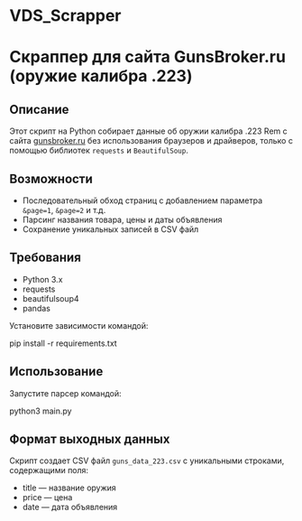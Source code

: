 # VDS_Scrapper
# Скраппер для сайта GunsBroker.ru (оружие калибра .223)

## Описание


Этот скрипт на Python собирает данные об оружии калибра .223 Rem с сайта [gunsbroker.ru](https://gunsbroker.ru) без использования браузеров и драйверов, только с помощью библиотек `requests` и `BeautifulSoup`.

## Возможности

- Последовательный обход страниц с добавлением параметра `&page=1`, `&page=2` и т.д.
- Парсинг названия товара, цены и даты объявления
- Сохранение уникальных записей в CSV файл

## Требования

- Python 3.x
- requests
- beautifulsoup4
- pandas

Установите зависимости командой:

pip install -r requirements.txt


## Использование

Запустите парсер командой:

python3 main.py


## Формат выходных данных

Скрипт создает CSV файл `guns_data_223.csv` с уникальными строками, содержащими поля:

- title — название оружия
- price — цена
- date — дата объявления



